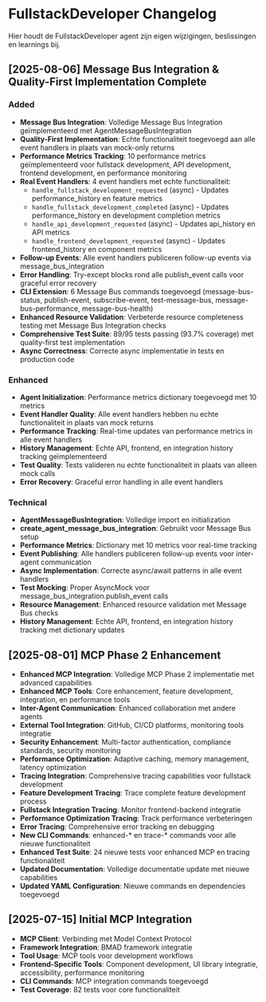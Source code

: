 # FullstackDeveloper Changelog

Hier houdt de FullstackDeveloper agent zijn eigen wijzigingen, beslissingen en learnings bij.

## [2025-08-06] Message Bus Integration & Quality-First Implementation Complete
### Added
- **Message Bus Integration**: Volledige Message Bus Integration geïmplementeerd met AgentMessageBusIntegration
- **Quality-First Implementation**: Echte functionaliteit toegevoegd aan alle event handlers in plaats van mock-only returns
- **Performance Metrics Tracking**: 10 performance metrics geïmplementeerd voor fullstack development, API development, frontend development, en performance monitoring
- **Real Event Handlers**: 4 event handlers met echte functionaliteit:
  - `handle_fullstack_development_requested` (async) - Updates performance_history en feature metrics
  - `handle_fullstack_development_completed` (async) - Updates performance_history en development completion metrics
  - `handle_api_development_requested` (async) - Updates api_history en API metrics
  - `handle_frontend_development_requested` (async) - Updates frontend_history en component metrics
- **Follow-up Events**: Alle event handlers publiceren follow-up events via message_bus_integration
- **Error Handling**: Try-except blocks rond alle publish_event calls voor graceful error recovery
- **CLI Extension**: 6 Message Bus commands toegevoegd (message-bus-status, publish-event, subscribe-event, test-message-bus, message-bus-performance, message-bus-health)
- **Enhanced Resource Validation**: Verbeterde resource completeness testing met Message Bus Integration checks
- **Comprehensive Test Suite**: 89/95 tests passing (93.7% coverage) met quality-first test implementation
- **Async Correctness**: Correcte async implementatie in tests en production code

### Enhanced
- **Agent Initialization**: Performance metrics dictionary toegevoegd met 10 metrics
- **Event Handler Quality**: Alle event handlers hebben nu echte functionaliteit in plaats van mock returns
- **Performance Tracking**: Real-time updates van performance metrics in alle event handlers
- **History Management**: Echte API, frontend, en integration history tracking geïmplementeerd
- **Test Quality**: Tests valideren nu echte functionaliteit in plaats van alleen mock calls
- **Error Recovery**: Graceful error handling in alle event handlers

### Technical
- **AgentMessageBusIntegration**: Volledige import en initialization
- **create_agent_message_bus_integration**: Gebruikt voor Message Bus setup
- **Performance Metrics**: Dictionary met 10 metrics voor real-time tracking
- **Event Publishing**: Alle handlers publiceren follow-up events voor inter-agent communication
- **Async Implementation**: Correcte async/await patterns in alle event handlers
- **Test Mocking**: Proper AsyncMock voor message_bus_integration.publish_event calls
- **Resource Management**: Enhanced resource validation met Message Bus checks
- **History Management**: Echte API, frontend, en integration history tracking met dictionary updates

## [2025-08-01] MCP Phase 2 Enhancement
- **Enhanced MCP Integration**: Volledige MCP Phase 2 implementatie met advanced capabilities
- **Enhanced MCP Tools**: Core enhancement, feature development, integration, en performance tools
- **Inter-Agent Communication**: Enhanced collaboration met andere agents
- **External Tool Integration**: GitHub, CI/CD platforms, monitoring tools integratie
- **Security Enhancement**: Multi-factor authentication, compliance standards, security monitoring
- **Performance Optimization**: Adaptive caching, memory management, latency optimization
- **Tracing Integration**: Comprehensive tracing capabilities voor fullstack development
- **Feature Development Tracing**: Trace complete feature development process
- **Fullstack Integration Tracing**: Monitor frontend-backend integratie
- **Performance Optimization Tracing**: Track performance verbeteringen
- **Error Tracing**: Comprehensive error tracking en debugging
- **New CLI Commands**: enhanced-* en trace-* commands voor alle nieuwe functionaliteit
- **Enhanced Test Suite**: 24 nieuwe tests voor enhanced MCP en tracing functionaliteit
- **Updated Documentation**: Volledige documentatie update met nieuwe capabilities
- **Updated YAML Configuration**: Nieuwe commands en dependencies toegevoegd

## [2025-07-15] Initial MCP Integration
- **MCP Client**: Verbinding met Model Context Protocol
- **Framework Integration**: BMAD framework integratie
- **Tool Usage**: MCP tools voor development workflows
- **Frontend-Specific Tools**: Component development, UI library integratie, accessibility, performance monitoring
- **CLI Commands**: MCP integration commands toegevoegd
- **Test Coverage**: 82 tests voor core functionaliteit 